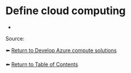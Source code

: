 # Define cloud computing

* 

Source: 

⬅️ [Return to Develop Azure compute solutions](README.md)

⬅️ [Return to Table of Contents](../README.md)